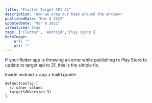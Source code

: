 ```yaml
---
title: "Flutter Target API 31"
description: "How we wrap our head around the unknown"
publishedDate: "Mar 8 2022"
updatedDate: "Mar 8 2022"
isFeatured: true
tags: ['Flutter', 'Android','Play Store']
heroImage:
    url: ""
    alt: ""
---
```

If your flutter app is throwing an error while publishing to Play Store to update to target api to 31, this is the simple fix.

Inside android > app > build.gradle

``````
defaultConfig {
  // other values
  targetSdkVersion 31
}
``````
